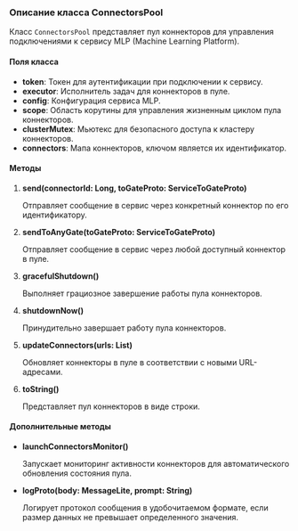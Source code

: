 ### Описание класса ConnectorsPool

Класс `ConnectorsPool` представляет пул коннекторов для управления подключениями к сервису MLP (Machine Learning Platform).

#### Поля класса

- **token**: Токен для аутентификации при подключении к сервису.
- **executor**: Исполнитель задач для коннекторов в пуле.
- **config**: Конфигурация сервиса MLP.
- **scope**: Область корутины для управления жизненным циклом пула коннекторов.
- **clusterMutex**: Мьютекс для безопасного доступа к кластеру коннекторов.
- **connectors**: Мапа коннекторов, ключом является их идентификатор.

#### Методы

1. **send(connectorId: Long, toGateProto: ServiceToGateProto)**

   Отправляет сообщение в сервис через конкретный коннектор по его идентификатору.

2. **sendToAnyGate(toGateProto: ServiceToGateProto)**

   Отправляет сообщение в сервис через любой доступный коннектор в пуле.

3. **gracefulShutdown()**

   Выполняет грациозное завершение работы пула коннекторов.

4. **shutdownNow()**

   Принудительно завершает работу пула коннекторов.

5. **updateConnectors(urls: List<String>)**

   Обновляет коннекторы в пуле в соответствии с новыми URL-адресами.

6. **toString()**

   Представляет пул коннекторов в виде строки.

#### Дополнительные методы

- **launchConnectorsMonitor()**

  Запускает мониторинг активности коннекторов для автоматического обновления состояния пула.

- **logProto(body: MessageLite, prompt: String)**

  Логирует протокол сообщения в удобочитаемом формате, если размер данных не превышает определенного значения.